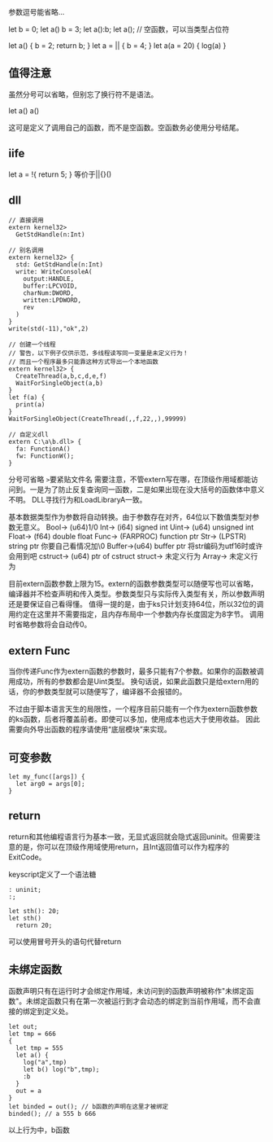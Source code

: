 参数逗号能省略...

let b = 0;
let a() b = 3;
let a():b;
let a(); // 空函数，可以当类型占位符

let a() {
  b = 2;
  return b;
}
let a = || {
  b = 4;
}
let a(a = 20) {
  log(a)
}

## 值得注意

虽然分号可以省略，但别忘了换行符不是语法。

let a()
a()

这可是定义了调用自己的函数，而不是空函数。空函数务必使用分号结尾。

## iife

let a = !{
  return 5;
}
等价于||{}()

## dll
```
// 直接调用
extern kernel32> 
  GetStdHandle(n:Int)

// 别名调用
extern kernel32> {
  std: GetStdHandle(n:Int)
  write: WriteConsoleA(
    output:HANDLE,
    buffer:LPCVOID,
    charNum:DWORD,
    written:LPDWORD,
    rev
  )
}
write(std(-11),"ok",2)

// 创建一个线程
// 警告，以下例子仅供示范，多线程读写同一变量是未定义行为！
// 而且一个程序最多只能靠这种方式导出一个本地函数
extern kernel32> {
  CreateThread(a,b,c,d,e,f)
  WaitForSingleObject(a,b)
}
let f(a) {
  print(a)
}
WaitForSingleObject(CreateThread(,,f,22,,),99999)

// 自定义dll
extern C:\a\b.dll> {
  fa: FunctionA()
  fw: FunctionW();
}
```
分号可省略
`>`要紧贴文件名
需要注意，不管extern写在哪，在顶级作用域都能访问到。一是为了防止反复查询同一函数，二是如果出现在没大括号的函数体中意义不明。
DLL寻找行为和LoadLibraryA一致。

基本数据类型作为参数将自动转换。由于参数存在对齐，64位以下数值类型对参数无意义。
Bool->  (u64)1/0
Int->   (i64) signed int
Uint->  (u64) unsigned int
Float-> (f64) double float
Func->  (FARPROC) function ptr
Str->   (LPSTR) string ptr 你要自己看情况加\0
Buffer->(u64) buffer ptr 将str编码为utf16时或许会用到吧
cstruct-> (u64) ptr of cstruct
struct-> 未定义行为
Array-> 未定义行为

目前extern函数参数上限为15。extern的函数参数类型可以随便写也可以省略，编译器并不检查声明和传入类型。参数类型只与实际传入类型有关，所以参数声明还是要保证自己看得懂。
值得一提的是，由于ks只计划支持64位，所以32位的调用约定在这里并不需要指定，且内存布局中一个参数内存长度固定为8字节。
调用时省略参数将会自动传0。

## extern Func

当你传递Func作为extern函数的参数时，最多只能有7个参数。如果你的函数被调用成功，所有的参数都会是Uint类型。
换句话说，如果此函数只是给extern用的话，你的参数类型就可以随便写了，编译器不会报错的。

不过由于脚本语言天生的局限性，一个程序目前只能有一个作为extern函数参数的ks函数，后者将覆盖前者。即使可以多加，使用成本也远大于使用收益。
因此需要向外导出函数的程序请使用“底层模块”来实现。

## 可变参数

```
let my_func([args]) {
  let arg0 = args[0];
}
```

## return

return和其他编程语言行为基本一致，无显式返回就会隐式返回uninit。但需要注意的是，你可以在顶级作用域使用return，且Int返回值可以作为程序的ExitCode。

keyscript定义了一个语法糖
```
: uninit;
:;

let sth(): 20;
let sth()
  return 20;
```
可以使用冒号开头的语句代替return

## 未绑定函数

函数声明只有在运行时才会绑定作用域，未访问到的函数声明被称作"未绑定函数"。未绑定函数只有在第一次被运行到才会动态的绑定到当前作用域，而不会直接的绑定到定义处。

```
let out;
let tmp = 666
{
  let tmp = 555
  let a() {
    log("a",tmp)
    let b() log("b",tmp);
    :b
  }
  out = a
}
let binded = out(); // b函数的声明在这里才被绑定
binded(); // a 555 b 666
```

以上行为中，b函数
